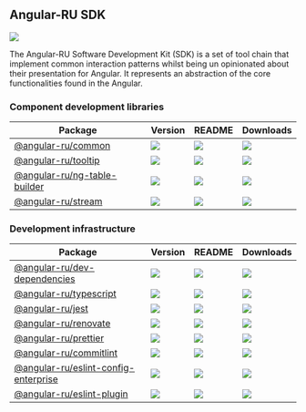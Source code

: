 ## Angular-RU SDK

[![](https://github.com/angular-ru/angular-ru-sdk/workflows/Angular-RU%20SDK%20CI/badge.svg)](https://github.com/Angular-RU/angular-ru-sdk/actions?query=workflow%3A%22Angular-RU+SDK+CI%22+branch%3Amaster)

The Angular-RU Software Development Kit (SDK) is a set of tool chain that implement common interaction patterns whilst
being un opinionated about their presentation for Angular. It represents an abstraction of the core functionalities
found in the Angular.

### Component development libraries

| **Package**                                                                            | **Version**                                                                   | **README**                                                                                 | **Downloads**                                                                                                             |
| -------------------------------------------------------------------------------------- | ----------------------------------------------------------------------------- | ------------------------------------------------------------------------------------------ | ------------------------------------------------------------------------------------------------------------------------- |
| [@angular-ru/common](https://npmjs.com/package/@angular-ru/common)                     | ![](https://img.shields.io/npm/v/%40angular-ru%2Fcommon/latest.svg)           | [![](https://img.shields.io/badge/README--green.svg)](packages/common/README.md)           | [![](https://img.shields.io/npm/dm/@angular-ru/common)](https://npmjs.com/package/@angular-ru/common)                     |
| [@angular-ru/tooltip](https://npmjs.com/package/@angular-ru/tooltip)                   | ![](https://img.shields.io/npm/v/%40angular-ru%2Ftooltip/latest.svg)          | [![](https://img.shields.io/badge/README--green.svg)](packages/tooltip/README.md)          | [![](https://img.shields.io/npm/dm/@angular-ru/tooltip)](https://npmjs.com/package/@angular-ru/tooltip)                   |
| [@angular-ru/ng-table-builder](https://npmjs.com/package/@angular-ru/ng-table-builder) | ![](https://img.shields.io/npm/v/%40angular-ru%2Fng-table-builder/latest.svg) | [![](https://img.shields.io/badge/README--green.svg)](packages/ng-table-builder/README.md) | [![](https://img.shields.io/npm/dm/@angular-ru/ng-table-builder)](https://npmjs.com/package/@angular-ru/ng-table-builder) |
| [@angular-ru/stream](https://npmjs.com/package/@angular-ru/stream)                     | ![](https://img.shields.io/npm/v/%40angular-ru%2Fstream/latest.svg)           | [![](https://img.shields.io/badge/README--green.svg)](packages/stream/README.md)           | [![](https://img.shields.io/npm/dm/@angular-ru/stream)](https://npmjs.com/package/@angular-ru/stream)                     |

### Development infrastructure

| **Package**                                                                                            | **Version**                                                                           | **README**                                                                                         | **Downloads**                                                                                                                             |
| ------------------------------------------------------------------------------------------------------ | ------------------------------------------------------------------------------------- | -------------------------------------------------------------------------------------------------- | ----------------------------------------------------------------------------------------------------------------------------------------- |
| [@angular-ru/dev-dependencies](https://npmjs.com/package/@angular-ru/dev-dependencies)                 | ![](https://img.shields.io/npm/v/%40angular-ru%2Fdev-dependencies/latest.svg)         | [![](https://img.shields.io/badge/README--green.svg)](packages/dev-dependencies/README.md)         | [![](https://img.shields.io/npm/dm/@angular-ru/dev-dependencies)](https://npmjs.com/package/@angular-ru/dev-dependencies)                 |
| [@angular-ru/typescript](https://npmjs.com/package/@angular-ru/typescript)                             | ![](https://img.shields.io/npm/v/%40angular-ru%2Ftypescript/latest.svg)               | [![](https://img.shields.io/badge/README--green.svg)](packages/typescript/README.md)               | [![](https://img.shields.io/npm/dm/@angular-ru/typescript)](https://npmjs.com/package/@angular-ru/typescript)                             |
| [@angular-ru/jest](https://npmjs.com/package/@angular-ru/jest)                                         | ![](https://img.shields.io/npm/v/%40angular-ru%2Fjest/latest.svg)                     | [![](https://img.shields.io/badge/README--green.svg)](packages/jest/README.md)                     | [![](https://img.shields.io/npm/dm/@angular-ru/jest)](https://npmjs.com/package/@angular-ru/jest)                                         |
| [@angular-ru/renovate](https://npmjs.com/package/@angular-ru/renovate)                                 | ![](https://img.shields.io/npm/v/%40angular-ru%2Frenovate/latest.svg)                 | [![](https://img.shields.io/badge/README--green.svg)](packages/renovate/README.md)                 | [![](https://img.shields.io/npm/dm/@angular-ru/renovate)](https://npmjs.com/package/@angular-ru/renovate)                                 |
| [@angular-ru/prettier](https://npmjs.com/package/@angular-ru/prettier)                                 | ![](https://img.shields.io/npm/v/%40angular-ru%2Fprettier/latest.svg)                 | [![](https://img.shields.io/badge/README--green.svg)](packages/prettier/README.md)                 | [![](https://img.shields.io/npm/dm/@angular-ru/prettier)](https://npmjs.com/package/@angular-ru/prettier)                                 |
| [@angular-ru/commitlint](https://npmjs.com/package/@angular-ru/commitlint)                             | ![](https://img.shields.io/npm/v/%40angular-ru%2Fcommitlint/latest.svg)               | [![](https://img.shields.io/badge/README--green.svg)](packages/commitlint/README.md)               | [![](https://img.shields.io/npm/dm/@angular-ru/commitlint)](https://npmjs.com/package/@angular-ru/commitlint)                             |
| [@angular-ru/eslint-config-enterprise](https://npmjs.com/package/@angular-ru/eslint-config-enterprise) | ![](https://img.shields.io/npm/v/%40angular-ru%2Feslint-config-enterprise/latest.svg) | [![](https://img.shields.io/badge/README--green.svg)](packages/eslint-config-enterprise/README.md) | [![](https://img.shields.io/npm/dm/@angular-ru/eslint-config-enterprise)](https://npmjs.com/package/@angular-ru/eslint-config-enterprise) |
| [@angular-ru/eslint-plugin](https://npmjs.com/package/@angular-ru/eslint-plugin)                       | ![](https://img.shields.io/npm/v/%40angular-ru%2Feslint-plugin/latest.svg)            | [![](https://img.shields.io/badge/README--green.svg)](packages/eslint-plugin/README.md)            | [![](https://img.shields.io/npm/dm/@angular-ru/eslint-plugin)](https://npmjs.com/package/@angular-ru/eslint-plugin)                       |

